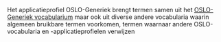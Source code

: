 Het applicatieprofiel OSLO-Generiek brengt termen samen uit het [OSLO-Generiek vocabularium](https://data.vlaanderen.be/ns/generiek) maar ook uit diverse andere vocabularia waarin algemeen bruikbare termen voorkomen, termen waarnaar andere OSLO-vocabularia en -applicatieprofielen verwijzen
